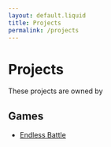 ```yaml
---
layout: default.liquid
title: Projects
permalink: /projects
---
```


# Projects
These projects are owned by <b id="ownername"></b>

## Games
* [Endless Battle](/endless-battle)